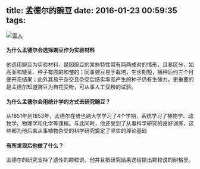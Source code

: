 title: 孟德尔的豌豆
date: 2016-01-23 00:59:35
tags:
---
[![雪人](http://7xkghz.com1.z0.glb.clouddn.com/20160123_xueren.jpg "雪人")](http://7xkghz.com1.z0.glb.clouddn.com/20160123_xueren.jpg "雪人")
#### 为什么孟德尔会选择豌豆作为实验材料
他选用豌豆为实验材料，是因豌豆的某些特性常有两两成对的情形，且易区分，如高茎和矮茎、种子有圆的和皱的；同事豌豆易于栽培，生长期短，播种后约三个月便开花结果；此外其易于杂交且杂交后结实率高产生的种子仍有生殖力。更重要的是孟德尔知道豌豆为自花受粉，可从事人工受粉的试验。
#### 为什么孟德尔会用统计学的方式去研究豌豆？
从1851年到1853年，孟德尔在维也纳大学学习了4个学期，系统学习了植物学、动物学、物理学和化学等课程。与此同时，他还受到了从事科学研究的良好训练，这些都为他后来从事植物杂交的科学研究奠定了坚实的理论基础
#### 有所发现后他做了什么？
孟德尔的研究支持了遗传的颗粒说，他并且把研究结果送给提出颗粒说的耐格里。
